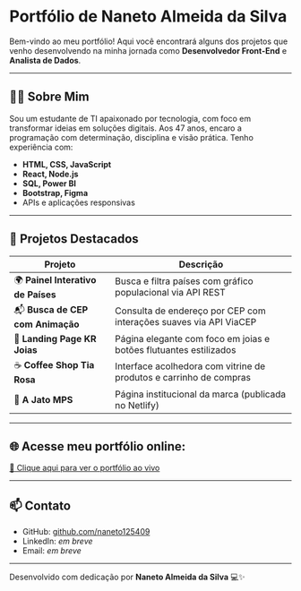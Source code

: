 # Portfólio de Naneto Almeida da Silva

Bem-vindo ao meu portfólio! Aqui você encontrará alguns dos projetos que venho desenvolvendo na minha jornada como **Desenvolvedor Front-End** e **Analista de Dados**.

---

## 👨‍💻 Sobre Mim

Sou um estudante de TI apaixonado por tecnologia, com foco em transformar ideias em soluções digitais. Aos 47 anos, encaro a programação com determinação, disciplina e visão prática. Tenho experiência com:

- **HTML, CSS, JavaScript**
- **React, Node.js**
- **SQL, Power BI**
- **Bootstrap, Figma**
- APIs e aplicações responsivas

---

## 🚀 Projetos Destacados

| Projeto                             | Descrição                                                                 |
|-------------------------------------|---------------------------------------------------------------------------|
| 🌍 **Painel Interativo de Países** | Busca e filtra países com gráfico populacional via API REST              |
| 📬 **Busca de CEP com Animação**   | Consulta de endereço por CEP com interações suaves via API ViaCEP        |
| 💎 **Landing Page KR Joias**       | Página elegante com foco em joias e botões flutuantes estilizados        |
| ☕ **Coffee Shop Tia Rosa**         | Interface acolhedora com vitrine de produtos e carrinho de compras       |
| 🚀 **A Jato MPS**                   | Página institucional da marca (publicada no Netlify)                     |

---

## 🌐 Acesse meu portfólio online:

[🔗 Clique aqui para ver o portfólio ao vivo](https://naneto125409.github.io/portfolio)

---

## 📫 Contato

- GitHub: [github.com/naneto125409](https://github.com/naneto125409)
- LinkedIn: *em breve*
- Email: *em breve*

---

Desenvolvido com dedicação por **Naneto Almeida da Silva** 💻✨
